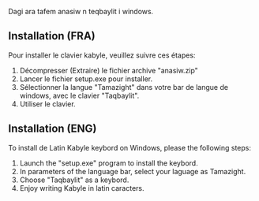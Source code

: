 Dagi ara tafem anasiw n teqbaylit i windows.

## Installation (FRA)

Pour installer le clavier kabyle, veuillez suivre ces étapes:

1. Décompresser (Extraire) le fichier archive "anasiw.zip"
2. Lancer le fichier setup.exe pour installer.
3. Sélectionner la langue "Tamazight" dans votre bar de langue de windows, avec le clavier "Taqbaylit".
4. Utiliser le clavier.


## Installation (ENG)

To install de Latin Kabyle keybord on Windows, please the following steps:

1. Launch the "setup.exe" program to install the keybord.
2. In parameters of the language bar, select your laguage as Tamazight.
3. Choose "Taqbaylit" as a keybord.
4. Enjoy writing Kabyle in latin caracters.
